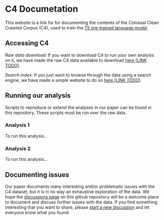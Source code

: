 # C4 Documetation

This website is a link for  for documenting the contents of the Colossal
Clean Crawled Corpus (C4), used to train the [T5 pre-trained language
model](https://arxiv.org/abs/1910.10683). 


## Accessing C4

*Raw data download:* If you want to download C4 to run your own analysis on it, we have made the raw
C4 data available to download [here (LINK TODO)](https://github.com/allenai/allennlp/discussions/5056).

*Search index:* If you just want to browse through the data using a search engine, we have made a
simple website to do so [here (LINK TODO)](#TODO).

## Running our analysis

Scripts to reproduce or extend the analyses in our paper can be found in this repository.  These
scripts must be run over the raw data.

### Analysis 1

To run this analysis...

### Analysis 2

To run this analysis...

## Documenting issues

Our paper documents many interesting and/or problematic issues with the C4 dataset, but it is in no
way an exhaustive exploration of the data.  We hope the [discussions
page](https://github.com/allenai/c4-documentation/discussions) on this github repository will be a
welcome place to document and discuss further issues with the data.  If you find something
interesting that you want to share, please [start a new
discussion](https://github.com/allenai/c4-documentation/discussions/new) and let everyone know what
you found.

